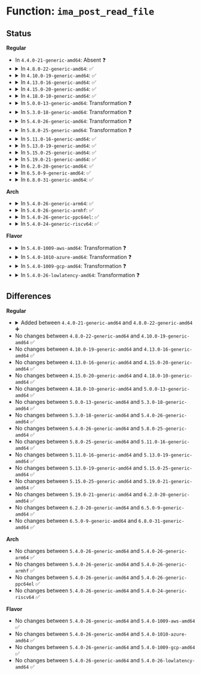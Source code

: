 # Function: <code>ima_post_read_file</code>

## Status
<b>Regular</b>
<ul>
<li>
In <code>4.4.0-21-generic-amd64</code>: Absent ❓
</li>
<li>
<details>
<summary>In <code>4.8.0-22-generic-amd64</code>: ✅</summary>

```c
int ima_post_read_file(struct file * file, void * buf, loff_t size, enum kernel_read_file_id read_id)
```

```json
{
  "name": "ima_post_read_file",
  "collision_type": "Unique Global",
  "inline_type": "No",
  "funcs": [
    {
      "addr": 18446744071582858032,
      "name": "ima_post_read_file",
      "external": true,
      "loc": "security/integrity/ima/ima_main.c:392",
      "file": "security/integrity/ima/ima_main.c",
      "inline": "seen, unknown",
      "caller_inline": [],
      "caller_func": [
        "security/security.c:security_kernel_post_read_file"
      ]
    }
  ],
  "symbols": [
    {
      "addr": 18446744071582858032,
      "name": "ima_post_read_file",
      "section": ".text",
      "bind": "STB_GLOBAL",
      "size": 146
    }
  ]
}
```
</details>
</li>
<li>
<details>
<summary>In <code>4.10.0-19-generic-amd64</code>: ✅</summary>

```c
int ima_post_read_file(struct file * file, void * buf, loff_t size, enum kernel_read_file_id read_id)
```

```json
{
  "name": "ima_post_read_file",
  "collision_type": "Unique Global",
  "inline_type": "No",
  "funcs": [
    {
      "addr": 18446744071582954864,
      "name": "ima_post_read_file",
      "external": true,
      "loc": "security/integrity/ima/ima_main.c:394",
      "file": "security/integrity/ima/ima_main.c",
      "inline": "seen, unknown",
      "caller_inline": [],
      "caller_func": [
        "security/security.c:security_kernel_post_read_file"
      ]
    }
  ],
  "symbols": [
    {
      "addr": 18446744071582954864,
      "name": "ima_post_read_file",
      "section": ".text",
      "bind": "STB_GLOBAL",
      "size": 146
    }
  ]
}
```
</details>
</li>
<li>
<details>
<summary>In <code>4.13.0-16-generic-amd64</code>: ✅</summary>

```c
int ima_post_read_file(struct file * file, void * buf, loff_t size, enum kernel_read_file_id read_id)
```

```json
{
  "name": "ima_post_read_file",
  "collision_type": "Unique Global",
  "inline_type": "No",
  "funcs": [
    {
      "addr": 18446744071583004832,
      "name": "ima_post_read_file",
      "external": true,
      "loc": "security/integrity/ima/ima_main.c:394",
      "file": "security/integrity/ima/ima_main.c",
      "inline": "seen, unknown",
      "caller_inline": [],
      "caller_func": [
        "security/security.c:security_kernel_post_read_file"
      ]
    }
  ],
  "symbols": [
    {
      "addr": 18446744071583004832,
      "name": "ima_post_read_file",
      "section": ".text",
      "bind": "STB_GLOBAL",
      "size": 145
    }
  ]
}
```
</details>
</li>
<li>
<details>
<summary>In <code>4.15.0-20-generic-amd64</code>: ✅</summary>

```c
int ima_post_read_file(struct file * file, void * buf, loff_t size, enum kernel_read_file_id read_id)
```

```json
{
  "name": "ima_post_read_file",
  "collision_type": "Unique Global",
  "inline_type": "No",
  "funcs": [
    {
      "addr": 18446744071583168960,
      "name": "ima_post_read_file",
      "external": true,
      "loc": "security/integrity/ima/ima_main.c:397",
      "file": "security/integrity/ima/ima_main.c",
      "inline": "seen, unknown",
      "caller_inline": [],
      "caller_func": [
        "security/security.c:security_kernel_post_read_file"
      ]
    }
  ],
  "symbols": [
    {
      "addr": 18446744071583168960,
      "name": "ima_post_read_file",
      "section": ".text",
      "bind": "STB_GLOBAL",
      "size": 152
    }
  ]
}
```
</details>
</li>
<li>
<details>
<summary>In <code>4.18.0-10-generic-amd64</code>: ✅</summary>

```c
int ima_post_read_file(struct file * file, void * buf, loff_t size, enum kernel_read_file_id read_id)
```

```json
{
  "name": "ima_post_read_file",
  "collision_type": "Unique Global",
  "inline_type": "No",
  "funcs": [
    {
      "addr": 18446744071583375136,
      "name": "ima_post_read_file",
      "external": true,
      "loc": "security/integrity/ima/ima_main.c:467",
      "file": "security/integrity/ima/ima_main.c",
      "inline": "seen, unknown",
      "caller_inline": [],
      "caller_func": [
        "security/security.c:security_kernel_post_read_file"
      ]
    }
  ],
  "symbols": [
    {
      "addr": 18446744071583375136,
      "name": "ima_post_read_file",
      "section": ".text",
      "bind": "STB_GLOBAL",
      "size": 272
    }
  ]
}
```
</details>
</li>
<li>
<details>
<summary>In <code>5.0.0-13-generic-amd64</code>: Transformation ❓</summary>

```c
int ima_post_read_file(struct file * file, void * buf, loff_t size, enum kernel_read_file_id read_id)
```

```json
{
  "name": "ima_post_read_file",
  "collision_type": "Unique Global",
  "inline_type": "No",
  "funcs": [
    {
      "addr": 0,
      "name": "ima_post_read_file",
      "external": true,
      "loc": "security/integrity/ima/ima_main.c:467",
      "file": "security/integrity/ima/ima_main.c",
      "inline": "seen, unknown",
      "caller_inline": [],
      "caller_func": [
        "security/security.c:security_kernel_post_read_file"
      ]
    }
  ],
  "symbols": [
    {
      "addr": 18446744071583494191,
      "name": "ima_post_read_file.cold.2",
      "section": ".text",
      "bind": "STB_LOCAL",
      "size": 22
    },
    {
      "addr": 18446744071583493792,
      "name": "ima_post_read_file",
      "section": ".text",
      "bind": "STB_GLOBAL",
      "size": 257
    }
  ]
}
```
</details>
</li>
<li>
<details>
<summary>In <code>5.3.0-18-generic-amd64</code>: Transformation ❓</summary>

```c
int ima_post_read_file(struct file * file, void * buf, loff_t size, enum kernel_read_file_id read_id)
```

```json
{
  "name": "ima_post_read_file",
  "collision_type": "Unique Global",
  "inline_type": "No",
  "funcs": [
    {
      "addr": 0,
      "name": "ima_post_read_file",
      "external": true,
      "loc": "security/integrity/ima/ima_main.c:527",
      "file": "security/integrity/ima/ima_main.c",
      "inline": "seen, unknown",
      "caller_inline": [],
      "caller_func": [
        "security/security.c:security_kernel_post_read_file"
      ]
    }
  ],
  "symbols": [
    {
      "addr": 18446744071583681243,
      "name": "ima_post_read_file.cold",
      "section": ".text",
      "bind": "STB_LOCAL",
      "size": 22
    },
    {
      "addr": 18446744071583680736,
      "name": "ima_post_read_file",
      "section": ".text",
      "bind": "STB_GLOBAL",
      "size": 253
    }
  ]
}
```
</details>
</li>
<li>
<details>
<summary>In <code>5.4.0-26-generic-amd64</code>: Transformation ❓</summary>

```c
int ima_post_read_file(struct file * file, void * buf, loff_t size, enum kernel_read_file_id read_id)
```

```json
{
  "name": "ima_post_read_file",
  "collision_type": "Unique Global",
  "inline_type": "No",
  "funcs": [
    {
      "addr": 0,
      "name": "ima_post_read_file",
      "external": true,
      "loc": "security/integrity/ima/ima_main.c:547",
      "file": "security/integrity/ima/ima_main.c",
      "inline": "seen, unknown",
      "caller_inline": [],
      "caller_func": [
        "security/security.c:security_kernel_post_read_file"
      ]
    }
  ],
  "symbols": [
    {
      "addr": 18446744071583788569,
      "name": "ima_post_read_file.cold",
      "section": ".text",
      "bind": "STB_LOCAL",
      "size": 22
    },
    {
      "addr": 18446744071583787616,
      "name": "ima_post_read_file",
      "section": ".text",
      "bind": "STB_GLOBAL",
      "size": 253
    }
  ]
}
```
</details>
</li>
<li>
<details>
<summary>In <code>5.8.0-25-generic-amd64</code>: Transformation ❓</summary>

```c
int ima_post_read_file(struct file * file, void * buf, loff_t size, enum kernel_read_file_id read_id)
```

```json
{
  "name": "ima_post_read_file",
  "collision_type": "Unique Global",
  "inline_type": "No",
  "funcs": [
    {
      "addr": 0,
      "name": "ima_post_read_file",
      "external": true,
      "loc": "security/integrity/ima/ima_main.c:646",
      "file": "security/integrity/ima/ima_main.c",
      "inline": "seen, unknown",
      "caller_inline": [],
      "caller_func": [
        "security/security.c:security_kernel_post_read_file"
      ]
    }
  ],
  "symbols": [
    {
      "addr": 18446744071584179740,
      "name": "ima_post_read_file.cold",
      "section": ".text",
      "bind": "STB_LOCAL",
      "size": 22
    },
    {
      "addr": 18446744071584178768,
      "name": "ima_post_read_file",
      "section": ".text",
      "bind": "STB_GLOBAL",
      "size": 253
    }
  ]
}
```
</details>
</li>
<li>
<details>
<summary>In <code>5.11.0-16-generic-amd64</code>: ✅</summary>

```c
int ima_post_read_file(struct file * file, void * buf, loff_t size, enum kernel_read_file_id read_id)
```

```json
{
  "name": "ima_post_read_file",
  "collision_type": "Unique Global",
  "inline_type": "No",
  "funcs": [
    {
      "addr": 18446744071584297904,
      "name": "ima_post_read_file",
      "external": true,
      "loc": "security/integrity/ima/ima_main.c:708",
      "file": "security/integrity/ima/ima_main.c",
      "inline": "seen, unknown",
      "caller_inline": [],
      "caller_func": [
        "security/security.c:security_kernel_post_read_file"
      ]
    }
  ],
  "symbols": [
    {
      "addr": 18446744071584297904,
      "name": "ima_post_read_file",
      "section": ".text",
      "bind": "STB_GLOBAL",
      "size": 222
    }
  ]
}
```
</details>
</li>
<li>
<details>
<summary>In <code>5.13.0-19-generic-amd64</code>: ✅</summary>

```c
int ima_post_read_file(struct file * file, void * buf, loff_t size, enum kernel_read_file_id read_id)
```

```json
{
  "name": "ima_post_read_file",
  "collision_type": "Unique Global",
  "inline_type": "No",
  "funcs": [
    {
      "addr": 18446744071584332000,
      "name": "ima_post_read_file",
      "external": true,
      "loc": "security/integrity/ima/ima_main.c:721",
      "file": "security/integrity/ima/ima_main.c",
      "inline": "seen, unknown",
      "caller_inline": [],
      "caller_func": [
        "security/security.c:security_kernel_post_read_file"
      ]
    }
  ],
  "symbols": [
    {
      "addr": 18446744071584332000,
      "name": "ima_post_read_file",
      "section": ".text",
      "bind": "STB_GLOBAL",
      "size": 243
    }
  ]
}
```
</details>
</li>
<li>
<details>
<summary>In <code>5.15.0-25-generic-amd64</code>: ✅</summary>

```c
int ima_post_read_file(struct file * file, void * buf, loff_t size, enum kernel_read_file_id read_id)
```

```json
{
  "name": "ima_post_read_file",
  "collision_type": "Unique Global",
  "inline_type": "No",
  "funcs": [
    {
      "addr": 18446744071584719712,
      "name": "ima_post_read_file",
      "external": true,
      "loc": "security/integrity/ima/ima_main.c:738",
      "file": "security/integrity/ima/ima_main.c",
      "inline": "seen, unknown",
      "caller_inline": [],
      "caller_func": [
        "security/security.c:security_kernel_post_read_file"
      ]
    }
  ],
  "symbols": [
    {
      "addr": 18446744071584719712,
      "name": "ima_post_read_file",
      "section": ".text",
      "bind": "STB_GLOBAL",
      "size": 266
    }
  ]
}
```
</details>
</li>
<li>
<details>
<summary>In <code>5.19.0-21-generic-amd64</code>: ✅</summary>

```c
int ima_post_read_file(struct file * file, void * buf, loff_t size, enum kernel_read_file_id read_id)
```

```json
{
  "name": "ima_post_read_file",
  "collision_type": "Unique Global",
  "inline_type": "No",
  "funcs": [
    {
      "addr": 18446744071585394800,
      "name": "ima_post_read_file",
      "external": true,
      "loc": "security/integrity/ima/ima_main.c:761",
      "file": "security/integrity/ima/ima_main.c",
      "inline": "seen, unknown",
      "caller_inline": [],
      "caller_func": [
        "security/security.c:security_kernel_post_read_file"
      ]
    }
  ],
  "symbols": [
    {
      "addr": 18446744071585394800,
      "name": "ima_post_read_file",
      "section": ".text",
      "bind": "STB_GLOBAL",
      "size": 296
    }
  ]
}
```
</details>
</li>
<li>
<details>
<summary>In <code>6.2.0-20-generic-amd64</code>: ✅</summary>

```c
int ima_post_read_file(struct file * file, void * buf, loff_t size, enum kernel_read_file_id read_id)
```

```json
{
  "name": "ima_post_read_file",
  "collision_type": "Unique Global",
  "inline_type": "No",
  "funcs": [
    {
      "addr": 18446744071586147696,
      "name": "ima_post_read_file",
      "external": true,
      "loc": "security/integrity/ima/ima_main.c:771",
      "file": "security/integrity/ima/ima_main.c",
      "inline": "seen, unknown",
      "caller_inline": [],
      "caller_func": [
        "security/security.c:security_kernel_post_read_file"
      ]
    }
  ],
  "symbols": [
    {
      "addr": 18446744071586147696,
      "name": "ima_post_read_file",
      "section": ".text",
      "bind": "STB_GLOBAL",
      "size": 296
    }
  ]
}
```
</details>
</li>
<li>
<details>
<summary>In <code>6.5.0-9-generic-amd64</code>: ✅</summary>

```c
int ima_post_read_file(struct file * file, void * buf, loff_t size, enum kernel_read_file_id read_id)
```

```json
{
  "name": "ima_post_read_file",
  "collision_type": "Unique Global",
  "inline_type": "No",
  "funcs": [
    {
      "addr": 18446744071586385904,
      "name": "ima_post_read_file",
      "external": true,
      "loc": "security/integrity/ima/ima_main.c:790",
      "file": "security/integrity/ima/ima_main.c",
      "inline": "seen, unknown",
      "caller_inline": [],
      "caller_func": [
        "security/security.c:security_kernel_post_read_file"
      ]
    }
  ],
  "symbols": [
    {
      "addr": 18446744071586385904,
      "name": "ima_post_read_file",
      "section": ".text",
      "bind": "STB_GLOBAL",
      "size": 294
    }
  ]
}
```
</details>
</li>
<li>
<details>
<summary>In <code>6.8.0-31-generic-amd64</code>: ✅</summary>

```c
int ima_post_read_file(struct file * file, void * buf, loff_t size, enum kernel_read_file_id read_id)
```

```json
{
  "name": "ima_post_read_file",
  "collision_type": "Unique Global",
  "inline_type": "No",
  "funcs": [
    {
      "addr": 18446744071586650720,
      "name": "ima_post_read_file",
      "external": true,
      "loc": "security/integrity/ima/ima_main.c:804",
      "file": "security/integrity/ima/ima_main.c",
      "inline": "seen, unknown",
      "caller_inline": [],
      "caller_func": [
        "security/security.c:security_kernel_post_read_file"
      ]
    }
  ],
  "symbols": [
    {
      "addr": 18446744071586650720,
      "name": "ima_post_read_file",
      "section": ".text",
      "bind": "STB_GLOBAL",
      "size": 286
    }
  ]
}
```
</details>
</li>
</ul>
<b>Arch</b>
<ul>
<li>
<details>
<summary>In <code>5.4.0-26-generic-arm64</code>: ✅</summary>

```c
int ima_post_read_file(struct file * file, void * buf, loff_t size, enum kernel_read_file_id read_id)
```

```json
{
  "name": "ima_post_read_file",
  "collision_type": "Unique Global",
  "inline_type": "No",
  "funcs": [
    {
      "addr": 18446603336495590704,
      "name": "ima_post_read_file",
      "external": true,
      "loc": "security/integrity/ima/ima_main.c:547",
      "file": "security/integrity/ima/ima_main.c",
      "inline": "seen, unknown",
      "caller_inline": [],
      "caller_func": [
        "security/security.c:security_kernel_post_read_file"
      ]
    }
  ],
  "symbols": [
    {
      "addr": 18446603336495590704,
      "name": "ima_post_read_file",
      "section": ".text",
      "bind": "STB_GLOBAL",
      "size": 296
    }
  ]
}
```
</details>
</li>
<li>
<details>
<summary>In <code>5.4.0-26-generic-armhf</code>: ✅</summary>

```c
int ima_post_read_file(struct file * file, void * buf, loff_t size, enum kernel_read_file_id read_id)
```

```json
{
  "name": "ima_post_read_file",
  "collision_type": "Unique Global",
  "inline_type": "No",
  "funcs": [
    {
      "addr": 3228951568,
      "name": "ima_post_read_file",
      "external": true,
      "loc": "security/integrity/ima/ima_main.c:547",
      "file": "security/integrity/ima/ima_main.c",
      "inline": "seen, unknown",
      "caller_inline": [],
      "caller_func": [
        "security/security.c:security_kernel_post_read_file"
      ]
    }
  ],
  "symbols": [
    {
      "addr": 3228951568,
      "name": "ima_post_read_file",
      "section": ".text",
      "bind": "STB_GLOBAL",
      "size": 348
    }
  ]
}
```
</details>
</li>
<li>
<details>
<summary>In <code>5.4.0-26-generic-ppc64el</code>: ✅</summary>

```c
int ima_post_read_file(struct file * file, void * buf, loff_t size, enum kernel_read_file_id read_id)
```

```json
{
  "name": "ima_post_read_file",
  "collision_type": "Unique Global",
  "inline_type": "No",
  "funcs": [
    {
      "addr": 13835058055289691696,
      "name": "ima_post_read_file",
      "external": true,
      "loc": "security/integrity/ima/ima_main.c:547",
      "file": "security/integrity/ima/ima_main.c",
      "inline": "seen, unknown",
      "caller_inline": [],
      "caller_func": [
        "security/security.c:security_kernel_post_read_file"
      ]
    }
  ],
  "symbols": [
    {
      "addr": 13835058055289691696,
      "name": "ima_post_read_file",
      "section": ".text",
      "bind": "STB_GLOBAL",
      "size": 440
    }
  ]
}
```
</details>
</li>
<li>
<details>
<summary>In <code>5.4.0-24-generic-riscv64</code>: ✅</summary>

```c
int ima_post_read_file(struct file * file, void * buf, loff_t size, enum kernel_read_file_id read_id)
```

```json
{
  "name": "ima_post_read_file",
  "collision_type": "Unique Global",
  "inline_type": "No",
  "funcs": [
    {
      "addr": 18446743936274754864,
      "name": "ima_post_read_file",
      "external": true,
      "loc": "security/integrity/ima/ima_main.c:547",
      "file": "security/integrity/ima/ima_main.c",
      "inline": "seen, unknown",
      "caller_inline": [],
      "caller_func": [
        "security/security.c:security_kernel_post_read_file"
      ]
    }
  ],
  "symbols": [
    {
      "addr": 18446743936274754864,
      "name": "ima_post_read_file",
      "section": ".text",
      "bind": "STB_GLOBAL",
      "size": 210
    }
  ]
}
```
</details>
</li>
</ul>
<b>Flavor</b>
<ul>
<li>
<details>
<summary>In <code>5.4.0-1009-aws-amd64</code>: Transformation ❓</summary>

```c
int ima_post_read_file(struct file * file, void * buf, loff_t size, enum kernel_read_file_id read_id)
```

```json
{
  "name": "ima_post_read_file",
  "collision_type": "Unique Global",
  "inline_type": "No",
  "funcs": [
    {
      "addr": 0,
      "name": "ima_post_read_file",
      "external": true,
      "loc": "security/integrity/ima/ima_main.c:547",
      "file": "security/integrity/ima/ima_main.c",
      "inline": "seen, unknown",
      "caller_inline": [],
      "caller_func": [
        "security/security.c:security_kernel_post_read_file"
      ]
    }
  ],
  "symbols": [
    {
      "addr": 18446744071583757305,
      "name": "ima_post_read_file.cold",
      "section": ".text",
      "bind": "STB_LOCAL",
      "size": 22
    },
    {
      "addr": 18446744071583756352,
      "name": "ima_post_read_file",
      "section": ".text",
      "bind": "STB_GLOBAL",
      "size": 253
    }
  ]
}
```
</details>
</li>
<li>
<details>
<summary>In <code>5.4.0-1010-azure-amd64</code>: Transformation ❓</summary>

```c
int ima_post_read_file(struct file * file, void * buf, loff_t size, enum kernel_read_file_id read_id)
```

```json
{
  "name": "ima_post_read_file",
  "collision_type": "Unique Global",
  "inline_type": "No",
  "funcs": [
    {
      "addr": 0,
      "name": "ima_post_read_file",
      "external": true,
      "loc": "security/integrity/ima/ima_main.c:547",
      "file": "security/integrity/ima/ima_main.c",
      "inline": "seen, unknown",
      "caller_inline": [],
      "caller_func": [
        "security/security.c:security_kernel_post_read_file"
      ]
    }
  ],
  "symbols": [
    {
      "addr": 18446744071583694361,
      "name": "ima_post_read_file.cold",
      "section": ".text",
      "bind": "STB_LOCAL",
      "size": 22
    },
    {
      "addr": 18446744071583693408,
      "name": "ima_post_read_file",
      "section": ".text",
      "bind": "STB_GLOBAL",
      "size": 253
    }
  ]
}
```
</details>
</li>
<li>
<details>
<summary>In <code>5.4.0-1009-gcp-amd64</code>: Transformation ❓</summary>

```c
int ima_post_read_file(struct file * file, void * buf, loff_t size, enum kernel_read_file_id read_id)
```

```json
{
  "name": "ima_post_read_file",
  "collision_type": "Unique Global",
  "inline_type": "No",
  "funcs": [
    {
      "addr": 0,
      "name": "ima_post_read_file",
      "external": true,
      "loc": "security/integrity/ima/ima_main.c:547",
      "file": "security/integrity/ima/ima_main.c",
      "inline": "seen, unknown",
      "caller_inline": [],
      "caller_func": [
        "security/security.c:security_kernel_post_read_file"
      ]
    }
  ],
  "symbols": [
    {
      "addr": 18446744071583741065,
      "name": "ima_post_read_file.cold",
      "section": ".text",
      "bind": "STB_LOCAL",
      "size": 22
    },
    {
      "addr": 18446744071583740128,
      "name": "ima_post_read_file",
      "section": ".text",
      "bind": "STB_GLOBAL",
      "size": 253
    }
  ]
}
```
</details>
</li>
<li>
<details>
<summary>In <code>5.4.0-26-lowlatency-amd64</code>: Transformation ❓</summary>

```c
int ima_post_read_file(struct file * file, void * buf, loff_t size, enum kernel_read_file_id read_id)
```

```json
{
  "name": "ima_post_read_file",
  "collision_type": "Unique Global",
  "inline_type": "No",
  "funcs": [
    {
      "addr": 0,
      "name": "ima_post_read_file",
      "external": true,
      "loc": "security/integrity/ima/ima_main.c:547",
      "file": "security/integrity/ima/ima_main.c",
      "inline": "seen, unknown",
      "caller_inline": [],
      "caller_func": [
        "security/security.c:security_kernel_post_read_file"
      ]
    }
  ],
  "symbols": [
    {
      "addr": 18446744071583842009,
      "name": "ima_post_read_file.cold",
      "section": ".text",
      "bind": "STB_LOCAL",
      "size": 22
    },
    {
      "addr": 18446744071583841056,
      "name": "ima_post_read_file",
      "section": ".text",
      "bind": "STB_GLOBAL",
      "size": 253
    }
  ]
}
```
</details>
</li>
</ul>

## Differences
<b>Regular</b>
<ul>
<li>
<details>
<summary>Added between <code>4.4.0-21-generic-amd64</code> and <code>4.8.0-22-generic-amd64</code> ➕</summary>

```c
int ima_post_read_file(struct file * file, void * buf, loff_t size, enum kernel_read_file_id read_id)
```
</details>
</li>
<li>
No changes between <code>4.8.0-22-generic-amd64</code> and <code>4.10.0-19-generic-amd64</code> ✅
</li>
<li>
No changes between <code>4.10.0-19-generic-amd64</code> and <code>4.13.0-16-generic-amd64</code> ✅
</li>
<li>
No changes between <code>4.13.0-16-generic-amd64</code> and <code>4.15.0-20-generic-amd64</code> ✅
</li>
<li>
No changes between <code>4.15.0-20-generic-amd64</code> and <code>4.18.0-10-generic-amd64</code> ✅
</li>
<li>
No changes between <code>4.18.0-10-generic-amd64</code> and <code>5.0.0-13-generic-amd64</code> ✅
</li>
<li>
No changes between <code>5.0.0-13-generic-amd64</code> and <code>5.3.0-18-generic-amd64</code> ✅
</li>
<li>
No changes between <code>5.3.0-18-generic-amd64</code> and <code>5.4.0-26-generic-amd64</code> ✅
</li>
<li>
No changes between <code>5.4.0-26-generic-amd64</code> and <code>5.8.0-25-generic-amd64</code> ✅
</li>
<li>
No changes between <code>5.8.0-25-generic-amd64</code> and <code>5.11.0-16-generic-amd64</code> ✅
</li>
<li>
No changes between <code>5.11.0-16-generic-amd64</code> and <code>5.13.0-19-generic-amd64</code> ✅
</li>
<li>
No changes between <code>5.13.0-19-generic-amd64</code> and <code>5.15.0-25-generic-amd64</code> ✅
</li>
<li>
No changes between <code>5.15.0-25-generic-amd64</code> and <code>5.19.0-21-generic-amd64</code> ✅
</li>
<li>
No changes between <code>5.19.0-21-generic-amd64</code> and <code>6.2.0-20-generic-amd64</code> ✅
</li>
<li>
No changes between <code>6.2.0-20-generic-amd64</code> and <code>6.5.0-9-generic-amd64</code> ✅
</li>
<li>
No changes between <code>6.5.0-9-generic-amd64</code> and <code>6.8.0-31-generic-amd64</code> ✅
</li>
</ul>
<b>Arch</b>
<ul>
<li>
No changes between <code>5.4.0-26-generic-amd64</code> and <code>5.4.0-26-generic-arm64</code> ✅
</li>
<li>
No changes between <code>5.4.0-26-generic-amd64</code> and <code>5.4.0-26-generic-armhf</code> ✅
</li>
<li>
No changes between <code>5.4.0-26-generic-amd64</code> and <code>5.4.0-26-generic-ppc64el</code> ✅
</li>
<li>
No changes between <code>5.4.0-26-generic-amd64</code> and <code>5.4.0-24-generic-riscv64</code> ✅
</li>
</ul>
<b>Flavor</b>
<ul>
<li>
No changes between <code>5.4.0-26-generic-amd64</code> and <code>5.4.0-1009-aws-amd64</code> ✅
</li>
<li>
No changes between <code>5.4.0-26-generic-amd64</code> and <code>5.4.0-1010-azure-amd64</code> ✅
</li>
<li>
No changes between <code>5.4.0-26-generic-amd64</code> and <code>5.4.0-1009-gcp-amd64</code> ✅
</li>
<li>
No changes between <code>5.4.0-26-generic-amd64</code> and <code>5.4.0-26-lowlatency-amd64</code> ✅
</li>
</ul>
